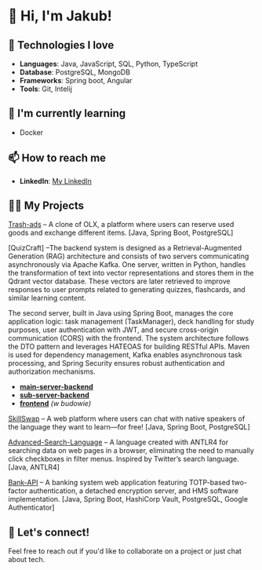 # 👋 Hi, I'm Jakub!

## 🚀 Technologies I love
- **Languages**: Java, JavaScript, SQL, Python, TypeScript
- **Database**: PostgreSQL, MongoDB
- **Frameworks**: Spring boot, Angular
- **Tools**: Git, Intelij

## 🌱 I'm currently learning
- Docker

## 📫 How to reach me
- **LinkedIn**: [My LinkedIn](https://www.linkedin.com/in/jakub-balcerzak-136b06310/)

## 🧑‍💻 My Projects
[Trash-ads](https://github.com/Buber11/Trash-ads) – A clone of OLX, a platform where users can reserve used goods and exchange different items. [Java, Spring Boot, PostgreSQL]  

[QuizCraft] –The backend system is designed as a Retrieval-Augmented Generation (RAG) architecture and consists of two servers communicating asynchronously via Apache Kafka. One server, written in Python, handles the transformation of text into vector representations and stores them in the Qdrant vector database. These vectors are later retrieved to improve responses to user prompts related to generating quizzes, flashcards, and similar learning content.

The second server, built in Java using Spring Boot, manages the core application logic: task management (TaskManager), deck handling for study purposes, user authentication with JWT, and secure cross-origin communication (CORS) with the frontend. The system architecture follows the DTO pattern and leverages HATEOAS for building RESTful APIs. Maven is used for dependency management, Kafka enables asynchronous task processing, and Spring Security ensures robust authentication and authorization mechanisms.
- **[main-server-backend](https://github.com/Buber11/QuizCraft-main-backend)**  
- **[sub-server-backend](https://github.com/Buber11/QuizCraft-subserver-backend)**  
- **[frontend](https://github.com/Buber11/QuizCraft-Frontend)** *(w budowie)*  

[SkillSwap](https://github.com/Buber11/SkillSwap) – A web platform where users can chat with native speakers of the language they want to learn—for free! [Java, Spring Boot, PostgreSQL]  

[Advanced-Search-Language](https://github.com/Buber11/Advanced-Search-Language) – A language created with ANTLR4 for searching data on web pages in a browser, eliminating the need to manually click checkboxes in filter menus. Inspired by Twitter’s search language. [Java, ANTLR4]  

[Bank-API](https://github.com/Buber11/Bank-API) – A banking system web application featuring TOTP-based two-factor authentication, a detached encryption server, and HMS software implementation. [Java, Spring Boot, HashiCorp Vault, PostgreSQL, Google Authenticator]  

## 💬 Let's connect!
Feel free to reach out if you'd like to collaborate on a project or just chat about tech.
